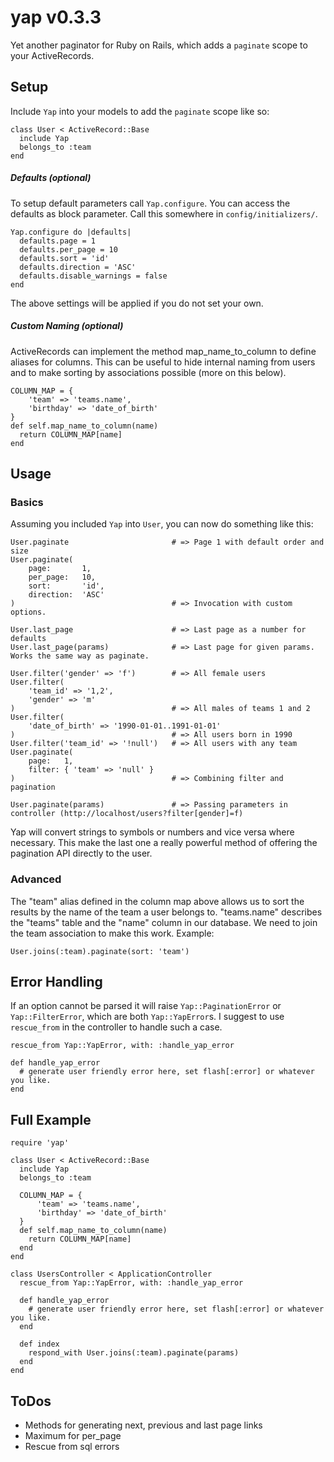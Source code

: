 # yap v0.3.3

Yet another paginator for Ruby on Rails, which adds a `paginate` scope to your ActiveRecords.

## Setup

Include `Yap` into your models to add the `paginate` scope like so:

    class User < ActiveRecord::Base
      include Yap
      belongs_to :team
    end

##### Defaults (optional)

To setup default parameters call `Yap.configure`. You can access the defaults as block parameter. Call this somewhere in
`config/initializers/`.

    Yap.configure do |defaults|
      defaults.page = 1
      defaults.per_page = 10
      defaults.sort = 'id'
      defaults.direction = 'ASC'
      defaults.disable_warnings = false
    end

The above settings will be applied if you do not set your own.

##### Custom Naming (optional)

ActiveRecords can implement the method map_name_to_column to define aliases for columns. This can be useful to hide
internal naming from users and to make sorting by associations possible (more on this below).

    COLUMN_MAP = {
        'team' => 'teams.name',
        'birthday' => 'date_of_birth'
    }
    def self.map_name_to_column(name)
      return COLUMN_MAP[name]
    end

## Usage

### Basics

Assuming you included `Yap` into `User`, you can now do something like this:

    User.paginate                       # => Page 1 with default order and size
    User.paginate(
        page:       1,
        per_page:   10,
        sort:       'id',
        direction:  'ASC'
    )                                   # => Invocation with custom options.

    User.last_page                      # => Last page as a number for defaults
    User.last_page(params)              # => Last page for given params. Works the same way as paginate.

    User.filter('gender' => 'f')        # => All female users
    User.filter(
        'team_id' => '1,2',
        'gender' => 'm'
    )                                   # => All males of teams 1 and 2
    User.filter(
        'date_of_birth' => '1990-01-01..1991-01-01'
    )                                   # => All users born in 1990
    User.filter('team_id' => '!null')   # => All users with any team
    User.paginate(
        page:   1,
        filter: { 'team' => 'null' }
    )                                   # => Combining filter and pagination

    User.paginate(params)               # => Passing parameters in controller (http://localhost/users?filter[gender]=f)

Yap will convert strings to symbols or numbers and vice versa where necessary. This make the last one a really powerful
method of offering the pagination API directly to the user.

### Advanced

The "team" alias defined in the column map above allows us to sort the results by the name of the team a user belongs
to. "teams.name" describes the "teams" table and the "name" column in our database. We need to join the team
association to make this work. Example:

    User.joins(:team).paginate(sort: 'team')

## Error Handling

If an option cannot be parsed it will raise `Yap::PaginationError` or `Yap::FilterError`, which are both
`Yap::YapError`s. I suggest to use `rescue_from` in the controller to handle such a case.

    rescue_from Yap::YapError, with: :handle_yap_error

    def handle_yap_error
      # generate user friendly error here, set flash[:error] or whatever you like.
    end

## Full Example

    require 'yap'

    class User < ActiveRecord::Base
      include Yap
      belongs_to :team

      COLUMN_MAP = {
          'team' => 'teams.name',
          'birthday' => 'date_of_birth'
      }
      def self.map_name_to_column(name)
        return COLUMN_MAP[name]
      end
    end

    class UsersController < ApplicationController
      rescue_from Yap::YapError, with: :handle_yap_error

      def handle_yap_error
        # generate user friendly error here, set flash[:error] or whatever you like.
      end

      def index
        respond_with User.joins(:team).paginate(params)
      end
    end

## ToDos

* Methods for generating next, previous and last page links
* Maximum for per_page
* Rescue from sql errors
